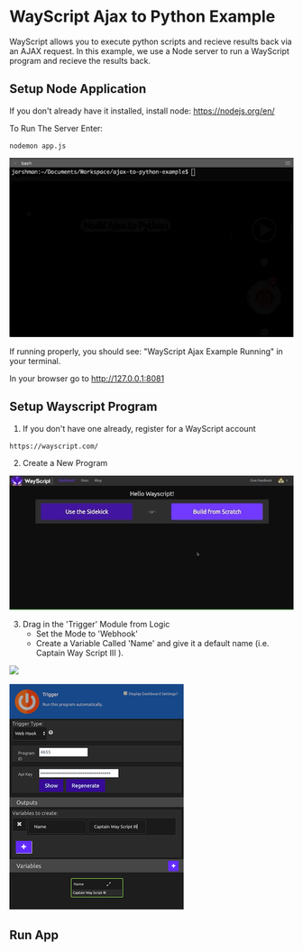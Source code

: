# WayScript Ajax to Python Example

WayScript allows you to execute python scripts and recieve results back via an AJAX request. In this example, we use a Node server to run a WayScript program and recieve the results back. 

## Setup Node Application

If you don't already have it installed, install node: https://nodejs.org/en/

To Run The Server Enter:
```
nodemon app.js
```

![](readme_gifs/terminal.gif)

If running properly, you should see: "WayScript Ajax Example Running" in your terminal.

In your browser go to http://127.0.0.1:8081

## Setup Wayscript Program

1) If you don't have one already, register for a WayScript account
```
https://wayscript.com/
```
2) Create a New Program


![](readme_gifs/create_prog.gif)

3) Drag in the 'Trigger' Module from Logic
      - Set the Mode to 'Webhook'
      - Create a Variable Called 'Name' and give it a default name (i.e. Captain Way Script III ).
      
      
![](readme_gifs/create_trigger.gif)

![](readme_gifs/trigger.png)

## Run App
